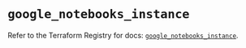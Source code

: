 # `google_notebooks_instance`

Refer to the Terraform Registry for docs: [`google_notebooks_instance`](https://registry.terraform.io/providers/hashicorp/google-beta/5.21.0/docs/resources/google_notebooks_instance).
